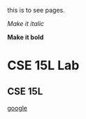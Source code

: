 this is to see pages.


_Make it italic_

__Make it bold__ 


# CSE 15L Lab

## CSE 15L 

[google](https://www.google.com/)


[](./week0screenshot)
